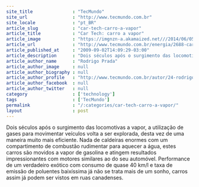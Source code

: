 ```yaml
---
site_title               : "TecMundo"
site_url                 : "http://www.tecmundo.com.br"
site_locale              : "pt_BR"
article_slug             : "car-tech-carro-a-vapor"
article_title            : "Car Tech: carro a vapor"
article_image            : "https://imgnzn-a.akamaized.net///2014/06/05/05164948045059-t1200x480.jpg"
article_url              : "http://www.tecmundo.com.br/energia/2688-car-tech-carro-a-vapor.htm"
article_published_at     : "2009-09-02T14:09:29-03:00"
article_description      : "Dois séculos após o surgimento das locomotivas a vapor, a utilização de gases para movimentar veículos volta a ser explorada, desta vez de uma maneira muito mais eficiente. Nada de caldeiras enormes com um compartimento de combustão rudimentar para aquecer a água, estes carros são movidos a vapor de gasolina e atingem resultados impressionantes com motores similares ao do seu automóvel. Performance de um verdadeiro exótico com consumo de quase 40 km/l e taxa de emissão de poluentes baixíssima já não se trata mais de um sonho, carros assim já podem ser vistos em ruas canadenses."
article_author_name      : "Rodrigo Prada"
article_author_image     : null
article_author_biography : null
article_author_profile   : "http://www.tecmundo.com.br/autor/24-rodrigo-prada/"
article_author_facebook  : null
article_author_twitter   : null
category                 : ['technology']
tags                     : ['TecMundo']
permalink                : "/:categories/car-tech-carro-a-vapor/"
layout                   : post
---
```


Dois séculos após o surgimento das locomotivas a vapor, a utilização de gases para movimentar veículos volta a ser explorada, desta vez de uma maneira muito mais eficiente. Nada de caldeiras enormes com um compartimento de combustão rudimentar para aquecer a água, estes carros são movidos a vapor de gasolina e atingem resultados impressionantes com motores similares ao do seu automóvel. Performance de um verdadeiro exótico com consumo de quase 40 km/l e taxa de emissão de poluentes baixíssima já não se trata mais de um sonho, carros assim já podem ser vistos em ruas canadenses.
